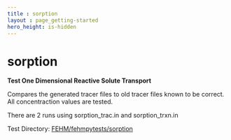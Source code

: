 ```yaml
---
title : sorption
layout : page_getting-started
hero_height: is-hidden
---
```


# sorption

**Test One Dimensional Reactive Solute Transport**

Compares the generated tracer files to old tracer files known to be correct. All concentraction values are tested.

There are 2 runs using sorption_trac.in and sorption_trxn.in

Test Directory: [FEHM/fehmpytests/sorption](https://github.com/lanl/FEHM/tree/master/fehmpytests/sorption)


